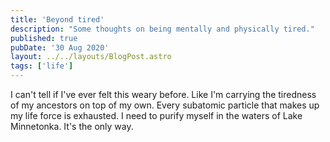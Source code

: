 ```yaml
---
title: 'Beyond tired'
description: "Some thoughts on being mentally and physically tired."
published: true
pubDate: '30 Aug 2020'
layout: ../../layouts/BlogPost.astro
tags: ['life']
---
```


I can't tell if I've ever felt this weary before. Like I'm carrying the tiredness of my ancestors on top of my own. Every subatomic particle that makes up my life force is exhausted. I need to purify myself in the waters of Lake Minnetonka. It's the only way.